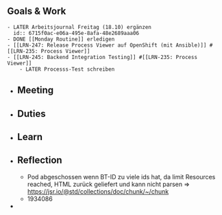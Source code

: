 ## Goals & Work
	- LATER Arbeitsjournal Freitag (18.10) ergänzen
	  id:: 6715f0ac-e06a-495e-8afa-48e2689aaa06
	- DONE [[Monday Routine]] erledigen
	- [[LRN-247: Release Process Viewer auf OpenShift (mit Ansible)]] #[[LRN-235: Process Viewer]]
	- [[LRN-245: Backend Integration Testing]] #[[LRN-235: Process Viewer]]
		- LATER Processs-Test schreiben
- ## Meeting
- ## Duties
- ## Learn
- ## Reflection
	- Pod abgeschossen wenn BT-ID zu viele ids hat, da limit Resources reached, HTML zurück geliefert und kann nicht parsen => https://jsr.io/@std/collections/doc/chunk/~/chunk
	- 1934086
-